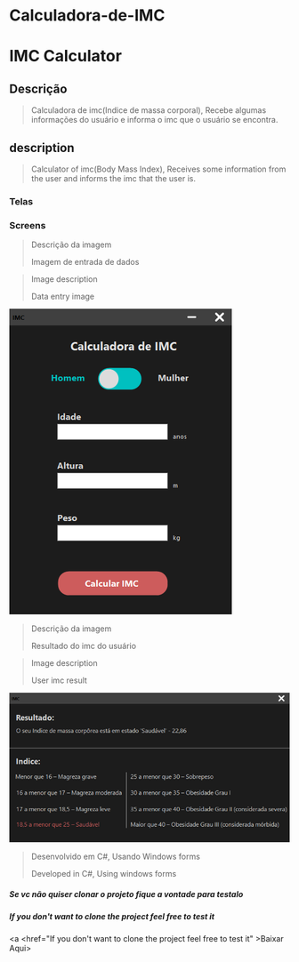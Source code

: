 <h1>Calculadora-de-IMC</h1>
<h1>IMC Calculator</h1>

<h2>Descrição</h2>

>Calculadora de imc(Indice de massa corporal), Recebe algumas informações do usuário e informa o imc que o usuário se encontra.

<h2>description</h2>

>Calculator of imc(Body Mass Index), Receives some information from the user and informs the imc that the user is.


<h3>Telas</h3>
<h3>Screens</h3>

>Descrição da imagem
>
>Imagem de entrada de dados

>Image description
>
>Data entry image

<img src="/Images/home_Screen.png" alt="home Sreen">

>Descrição da imagem
>
>Resultado do imc do usuário

>Image description
>
>User imc result
<img src="/Images/Result_Screen.png" alt="result Sreen">

>Desenvolvido em C#, Usando Windows forms
>
>Developed in C#, Using windows forms

<h5>Se vc não quiser clonar o projeto fique a vontade para testalo</h5>
<h5>If you don't want to clone the project feel free to test it</h5>

<a <href="If you don't want to clone the project feel free to test it" >Baixar Aqui</a>>

